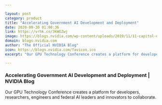 ```yaml
---

layout: post
category: product
title: "Accelerating Government AI Development and Deployment"
date: 2020-09-30 01:00:36
link: https://vrhk.co/3kWGZwj
image: https://blogs.nvidia.com/wp-content/uploads/2019/11/11-capitol-dc.jpg
domain: blogs.nvidia.com
author: "The Official NVIDIA Blog"
icon: https://blogs.nvidia.com/favicon.ico
excerpt: "Our GPU Technology Conference creates a platform for developers, researchers, engineers and federal AI leaders and innovators to collaborate."

---
```


### Accelerating Government AI Development and Deployment | NVIDIA Blog

Our GPU Technology Conference creates a platform for developers, researchers, engineers and federal AI leaders and innovators to collaborate.